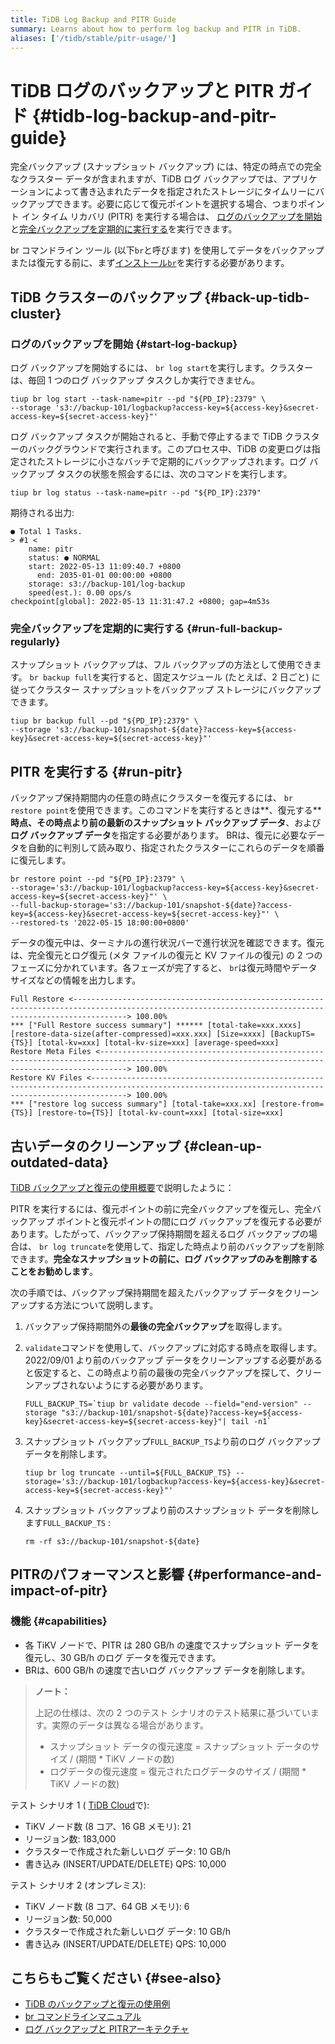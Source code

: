 ```yaml
---
title: TiDB Log Backup and PITR Guide
summary: Learns about how to perform log backup and PITR in TiDB.
aliases: ['/tidb/stable/pitr-usage/']
---
```


# TiDB ログのバックアップと PITR ガイド {#tidb-log-backup-and-pitr-guide}

完全バックアップ (スナップショット バックアップ) には、特定の時点での完全なクラスター データが含まれますが、TiDB ログ バックアップでは、アプリケーションによって書き込まれたデータを指定されたストレージにタイムリーにバックアップできます。必要に応じて復元ポイントを選択する場合、つまりポイント イン タイム リカバリ (PITR) を実行する場合は、 [ログのバックアップを開始](#start-log-backup)と[完全バックアップを定期的に実行する](#run-full-backup-regularly)を実行できます。

br コマンドライン ツール (以下`br`と呼びます) を使用してデータをバックアップまたは復元する前に、まず[インストール`br`](/br/br-use-overview.md#deploy-and-use-br)を実行する必要があります。

## TiDB クラスターのバックアップ {#back-up-tidb-cluster}

### ログのバックアップを開始 {#start-log-backup}

ログ バックアップを開始するには、 `br log start`を実行します。クラスターは、毎回 1 つのログ バックアップ タスクしか実行できません。

```shell
tiup br log start --task-name=pitr --pd "${PD_IP}:2379" \
--storage 's3://backup-101/logbackup?access-key=${access-key}&secret-access-key=${secret-access-key}"'
```

ログ バックアップ タスクが開始されると、手動で停止するまで TiDB クラスターのバックグラウンドで実行されます。このプロセス中、TiDB の変更ログは指定されたストレージに小さなバッチで定期的にバックアップされます。ログ バックアップ タスクの状態を照会するには、次のコマンドを実行します。

```shell
tiup br log status --task-name=pitr --pd "${PD_IP}:2379"
```

期待される出力:

```
● Total 1 Tasks.
> #1 <
    name: pitr
    status: ● NORMAL
    start: 2022-05-13 11:09:40.7 +0800
      end: 2035-01-01 00:00:00 +0800
    storage: s3://backup-101/log-backup
    speed(est.): 0.00 ops/s
checkpoint[global]: 2022-05-13 11:31:47.2 +0800; gap=4m53s
```

### 完全バックアップを定期的に実行する {#run-full-backup-regularly}

スナップショット バックアップは、フル バックアップの方法として使用できます。 `br backup full`を実行すると、固定スケジュール (たとえば、2 日ごと) に従ってクラスター スナップショットをバックアップ ストレージにバックアップできます。

```shell
tiup br backup full --pd "${PD_IP}:2379" \
--storage 's3://backup-101/snapshot-${date}?access-key=${access-key}&secret-access-key=${secret-access-key}"'
```

## PITR を実行する {#run-pitr}

バックアップ保持期間内の任意の時点にクラスターを復元するには、 `br restore point`を使用できます。このコマンドを実行するときは**、復元する**<strong>時点、その時点より前の最新のスナップショット バックアップ データ</strong>、および<strong>ログ バックアップ データ</strong>を指定する必要があります。 BRは、復元に必要なデータを自動的に判別して読み取り、指定されたクラスターにこれらのデータを順番に復元します。

```shell
br restore point --pd "${PD_IP}:2379" \
--storage='s3://backup-101/logbackup?access-key=${access-key}&secret-access-key=${secret-access-key}"' \
--full-backup-storage='s3://backup-101/snapshot-${date}?access-key=${access-key}&secret-access-key=${secret-access-key}"' \
--restored-ts '2022-05-15 18:00:00+0800'
```

データの復元中は、ターミナルの進行状況バーで進行状況を確認できます。復元は、完全復元とログ復元 (メタ ファイルの復元と KV ファイルの復元) の 2 つのフェーズに分かれています。各フェーズが完了すると、 `br`は復元時間やデータ サイズなどの情報を出力します。

```shell
Full Restore <--------------------------------------------------------------------------------------------------------------------------------------------------------> 100.00%
*** ["Full Restore success summary"] ****** [total-take=xxx.xxxs] [restore-data-size(after-compressed)=xxx.xxx] [Size=xxxx] [BackupTS={TS}] [total-kv=xxx] [total-kv-size=xxx] [average-speed=xxx]
Restore Meta Files <--------------------------------------------------------------------------------------------------------------------------------------------------> 100.00%
Restore KV Files <----------------------------------------------------------------------------------------------------------------------------------------------------> 100.00%
*** ["restore log success summary"] [total-take=xxx.xx] [restore-from={TS}] [restore-to={TS}] [total-kv-count=xxx] [total-size=xxx]
```

## 古いデータのクリーンアップ {#clean-up-outdated-data}

[TiDB バックアップと復元の使用概要](/br/br-use-overview.md)で説明したように：

PITR を実行するには、復元ポイントの前に完全バックアップを復元し、完全バックアップ ポイントと復元ポイントの間にログ バックアップを復元する必要があります。したがって、バックアップ保持期間を超えるログ バックアップの場合は、 `br log truncate`を使用して、指定した時点より前のバックアップを削除できます。**完全なスナップショットの前に、ログ バックアップのみを削除することをお勧めします**。

次の手順では、バックアップ保持期間を超えたバックアップ データをクリーンアップする方法について説明します。

1.  バックアップ保持期間外の**最後の完全バックアップ**を取得します。

2.  `validate`コマンドを使用して、バックアップに対応する時点を取得します。 2022/09/01 より前のバックアップ データをクリーンアップする必要があると仮定すると、この時点より前の最後の完全バックアップを探して、クリーンアップされないようにする必要があります。

    ```shell
    FULL_BACKUP_TS=`tiup br validate decode --field="end-version" --storage "s3://backup-101/snapshot-${date}?access-key=${access-key}&secret-access-key=${secret-access-key}"| tail -n1`
    ```

3.  スナップショット バックアップ`FULL_BACKUP_TS`より前のログ バックアップ データを削除します。

    ```shell
    tiup br log truncate --until=${FULL_BACKUP_TS} --storage='s3://backup-101/logbackup?access-key=${access-key}&secret-access-key=${secret-access-key}"'
    ```

4.  スナップショット バックアップより前のスナップショット データを削除します`FULL_BACKUP_TS` :

    ```shell
    rm -rf s3://backup-101/snapshot-${date}
    ```

## PITRのパフォーマンスと影響 {#performance-and-impact-of-pitr}

### 機能 {#capabilities}

-   各 TiKV ノードで、PITR は 280 GB/h の速度でスナップショット データを復元し、30 GB/h のログ データを復元できます。
-   BRは、600 GB/h の速度で古いログ バックアップ データを削除します。

> **ノート：**
>
> 上記の仕様は、次の 2 つのテスト シナリオのテスト結果に基づいています。実際のデータは異なる場合があります。
>
> -   スナップショット データの復元速度 = スナップショット データのサイズ / (期間 * TiKV ノードの数)
> -   ログデータの復元速度 = 復元されたログデータのサイズ / (期間 * TiKV ノードの数)

テスト シナリオ 1 ( [TiDB Cloud](https://tidbcloud.com)で):

-   TiKV ノード数 (8 コア、16 GB メモリ): 21
-   リージョン数: 183,000
-   クラスターで作成された新しいログ データ: 10 GB/h
-   書き込み (INSERT/UPDATE/DELETE) QPS: 10,000

テスト シナリオ 2 (オンプレミス):

-   TiKV ノード数 (8 コア、64 GB メモリ): 6
-   リージョン数: 50,000
-   クラスターで作成された新しいログ データ: 10 GB/h
-   書き込み (INSERT/UPDATE/DELETE) QPS: 10,000

## こちらもご覧ください {#see-also}

-   [TiDB のバックアップと復元の使用例](/br/backup-and-restore-use-cases.md)
-   [br コマンドラインマニュアル](/br/use-br-command-line-tool.md)
-   [ログ バックアップと PITRアーキテクチャ](/br/br-log-architecture.md)
